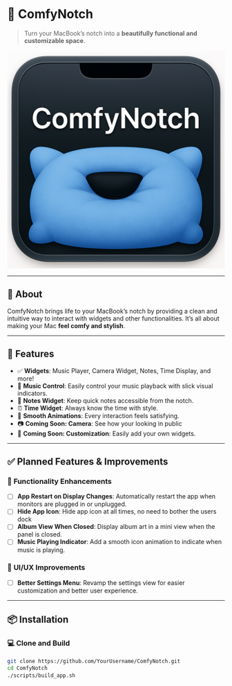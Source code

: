# 🚀 ComfyNotch

> Turn your MacBook’s notch into a **beautifully functional and customizable space**.

![ComfyNotch Logo](Assets/ComfyNotchLogo.png)

---

## 📖 About

ComfyNotch brings life to your MacBook’s notch by providing a clean and intuitive way to interact with widgets and other functionalities. It’s all about making your Mac **feel comfy and stylish**. 

---

## 🎉 Features

- ✅ **Widgets**: Music Player, Camera Widget, Notes, Time Display, and more!
- 🎵 **Music Control**: Easily control your music playback with slick visual indicators.
- 📝 **Notes Widget**: Keep quick notes accessible from the notch.
- ⏰ **Time Widget**: Always know the time with style.
- 🔄 **Smooth Animations**: Every interaction feels satisfying.
- 📷 **Coming Soon: Camera**: See how your looking in public
- 🎨 **Coming Soon: Customization**: Easily add your own widgets.


---

## ✅ **Planned Features & Improvements**

### 🔧 **Functionality Enhancements**
- [ ] **App Restart on Display Changes**: Automatically restart the app when monitors are plugged in or unplugged.
- [ ] **Hide App Icon**: Hide app icon at all times, no need to bother the users dock
- [ ] **Album View When Closed**: Display album art in a mini view when the panel is closed.
- [ ] **Music Playing Indicator**: Add a smooth icon animation to indicate when music is playing.

### 🎨 **UI/UX Improvements**
- [ ] **Better Settings Menu**: Revamp the settings view for easier customization and better user experience.

---

## 📦 Installation

### 💻 **Clone and Build**
```bash
git clone https://github.com/YourUsername/ComfyNotch.git
cd ComfyNotch
./scripts/build_app.sh